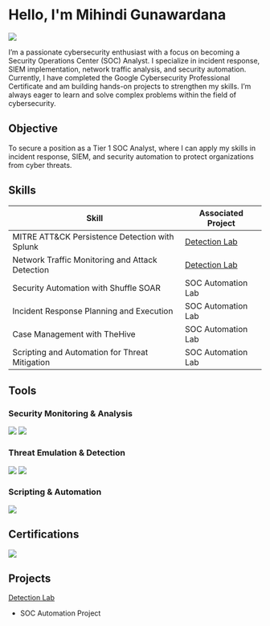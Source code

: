 # Hello, I'm Mihindi Gunawardana
<a href="www.linkedin.com/in/mihindi-gunawardana-44a0a432b"><img src="https://img.shields.io/badge/-LinkedIn-0072b1?&style=for-the-badge&logo=linkedin&logoColor=white" /></a>

I’m a passionate cybersecurity enthusiast with a focus on becoming a Security Operations Center (SOC) Analyst. I specialize in incident response, SIEM implementation, network traffic analysis, and security automation. Currently, I have completed the Google Cybersecurity Professional Certificate and am building hands-on projects to strengthen my skills. I’m always eager to learn and solve complex problems within the field of cybersecurity.

## Objective
To secure a position as a Tier 1 SOC Analyst, where I can apply my skills in incident response, SIEM, and security automation to protect organizations from cyber threats.

## Skills

| Skill                                         | Associated Project         |
|-----------------------------------------------|----------------------------|
| MITRE ATT&CK Persistence Detection with Splunk          | <a href="[https://google.com](https://github.com/Mihindig/MITRE-ATT-CK-Persistence-Detection-with-Splunk-)">Detection Lab</a>|
| Network Traffic Monitoring and Attack Detection | <a href="https://google.com">Detection Lab</a>|
| Security Automation with Shuffle SOAR         | SOC Automation Lab|
| Incident Response Planning and Execution      | SOC Automation Lab|
| Case Management with TheHive                  | SOC Automation Lab|
| Scripting and Automation for Threat Mitigation | SOC Automation Lab|

## Tools
### Security Monitoring & Analysis
<div> 
  <img src="https://img.shields.io/badge/-Splunk-000000?&style=for-the-badge&logo=Splunk&logoColor=white" /> 
    
  <img src="https://img.shields.io/badge/-Sysmon-0078D4?&style=for-the-badge&logo=Windows&logoColor=white" /> 
</div>

### Threat Emulation & Detection
<div> 
  <img src="https://img.shields.io/badge/-Atomic_Red_Team-F05A28?&style=for-the-badge&logo=Github&logoColor=white" /> 
  
  <img src="https://img.shields.io/badge/-MITRE_ATT&CK-005571?&style=for-the-badge&logo=MITRE&logoColor=white" /> 
</div>

### Scripting & Automation
<div> 
  <img src="https://img.shields.io/badge/-PowerShell-5391FE?&style=for-the-badge&logo=PowerShell&logoColor=white" /> 
</div>

## Certifications
<div> 
  <img src="https://img.shields.io/badge/-Google_Cybersecurity_Professional_Certificate-4285F4?&style=for-the-badge&logo=Google&logoColor=white" /> 
</div>

## Projects
<a href="[https://google.com](https://github.com/Mihindig/MITRE-ATT-CK-Persistence-Detection-with-Splunk-)">Detection Lab</a>
- SOC Automation Project
